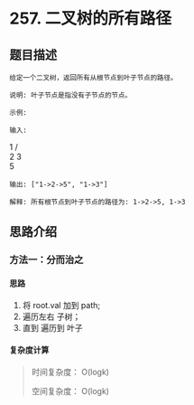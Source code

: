 # 257. 二叉树的所有路径

## 题目描述
    
    给定一个二叉树，返回所有从根节点到叶子节点的路径。

    说明: 叶子节点是指没有子节点的节点。

    示例:

    输入:

   1
 /   \
2     3
 \
  5

    输出: ["1->2->5", "1->3"]

    解释: 所有根节点到叶子节点的路径为: 1->2->5, 1->3

## 思路介绍

### 方法一：分而治之

#### 思路

1. 将 root.val 加到 path;
2. 遍历左右 子树；
3. 直到 遍历到 叶子


#### 复杂度计算

> 时间复杂度： O(logk)
> 
> 空间复杂度： O(logk)


